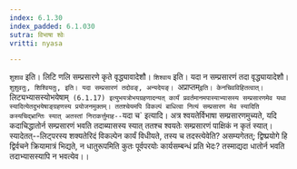 ```yaml
---
index: 6.1.30
index_padded: 6.1.030
sutra: विभाषा श्वेः
vritti: nyasa

---
```

`शुशाव` इति। लिटि णलि सम्प्रसारणे कृते वृद्ध्यावादेशौ। `शिश्वाय` इति। यदा न सम्प्रसारणं तदा वृद्ध्यायादेशौ। `शुशुवतुः, शिश्वियतुः, इति। यदा सम्प्रसारणं तदोवङ्, अन्यदेयङ्। `अप्राप्तम्` इति। केनचिवविहितत्वात्।
`लिट्यभ्यासस्योभयेषाम्` (6.1.17) इत्युभयत्रोभयग्रहणादन्यत् कार्यं प्रवर्तमानमपास्याभ्यासस्य सम्प्रसारणमेव यथा स्यादित्येतदुभयेषाङ्ग्रहणस्य प्रयोजनमुक्तम्। ततश्चेयमपि विकल्पं बाधित्वा नित्यं सम्प्रसारण मेव स्यादिति कस्यचिद्भ्रान्तिः स्यात् अतस्तां निराकर्त्तुमाह--`यदा च` इत्यादि। अत्र श्वयतेर्विभाषा सम्प्रसारणमुच्यते, यदि कदाचिद्धातोर्न सम्प्रसारणं भवति तदाब्यासस्य स्यात् ततश्च श्वयतेः सम्प्रसारणं पाक्षिकं न कृतं स्यात्। स्यादेतत्--लिट्परस्य शक्यतेरिदं विकल्पेन कार्यं विधीयते, तस्य च तदस्त्येवेति? असम्यगेतत्; द्विष्प्रयोगे हि द्विर्वचने क्रियामात्रं भिद्यते, न धातुरूपमिति कुतः पूर्वपरयोः कार्यसम्बन्धं प्रति भेदः? तस्माद्यदा धातोर्न भवति तदाभ्यासस्यापि न भवत्येव।।